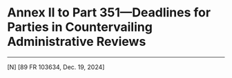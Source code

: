 # Annex II to Part 351—Deadlines for Parties in Countervailing Administrative Reviews






---

[N] [89 FR 103634, Dec. 19, 2024]






